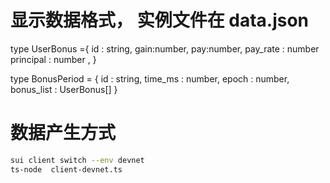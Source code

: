 
# 显示数据格式， 实例文件在 data.json
type UserBonus ={
    id : string,
    gain:number,
    pay:number,
    pay_rate : number
    principal : number ,
}


type BonusPeriod = {
    id : string,
    time_ms : number,
    epoch : number,
    bonus_list : UserBonus[]
}


# 数据产生方式
```bash
sui client switch --env devnet
ts-node  client-devnet.ts
```
